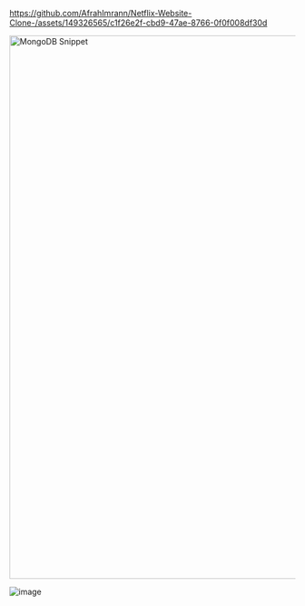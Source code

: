 
https://github.com/AfrahImrann/Netflix-Website-Clone-/assets/149326565/c1f26e2f-cbd9-47ae-8766-0f0f008df30d

<img width="957" alt="MongoDB Snippet" src="https://github.com/AfrahImrann/Netflix-Website-Clone-/assets/149326565/b452da19-1e6d-4db0-b785-5cfca866896e">

![image](https://github.com/AfrahImrann/Netflix-Website-Clone-/assets/149326565/946b9cdc-fef3-410c-8ba7-348d61fbfd74)


